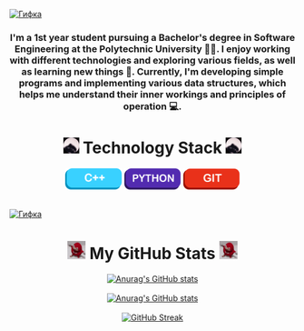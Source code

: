 
<a href="javascript:void(0)"> ![Гифка](video_2024-06-08_23-36-04.gif) </a>
<h3 align="center">

I'm a 1st year student pursuing a Bachelor's degree in Software Engineering at the Polytechnic University 👨‍🎓. I enjoy working with different technologies and exploring various fields, as well as learning new things 👾. Currently, I'm developing simple programs and implementing various data structures, which helps me understand their inner workings and principles of operation 💻.

</h3>

<div align="center">
    <h1><img src="./pedro.gif" alt="Pedro" width="28"> Technology Stack <img src="./pedro.gif" alt="Pedro" width="28"> </h1> 
    <img src="./maket1.png" alt="C++" width="100">
    <img src="./maket2.png" alt="Python" width="100">
    <img src="./maket3.png" alt="Git" width="100">
</div>

<a href="javascript:void(0)"> <br> ![Гифка](gif/test2.gif) </a>

<div align="center">
    <h1><img src="./redMan.gif" alt="Redman" width="32"> My GitHub Stats <img src="./redMan.gif" alt="Redman" width="32"></h1>
</div>

<div align="center">
  <a href="https://github.com/GosteGrid/github-readme-stats">
    <picture>
      <source media="(prefers-color-scheme: dark)" srcset="https://github-readme-stats.vercel.app/api?username=GosteGrid&show=reviews&show_icons=true&theme=midnight-purple&include_all_commits=true&bg_color=00000000#gh-dark-mode-only">
      <source media="(prefers-color-scheme: light)" srcset="https://github-readme-stats.vercel.app/api?username=GosteGrid&show=reviews&show_icons=true&include_all_commits=true&theme=graywhite&bg_color=00000000#gh-light-mode-only">
      <img src="https://github-readme-stats.vercel.app/api?username=GosteGrid&show=reviews&show_icons=true&theme=default&include_all_commits=true" alt="Anurag's GitHub stats">
    </picture>
  </a>
</div>
&nbsp; &nbsp;
<div align="center">
  <a href="https://github.com/GosteGrid/github-readme-stats">
    <picture>
      <source media="(prefers-color-scheme: dark)" srcset="https://github-readme-stats.vercel.app/api/top-langs/?username=GosteGrid&layout=donut&theme=midnight-purple&bg_color=00000000#gh-dark-mode-only">
      <source media="(prefers-color-scheme: light)" srcset="https://github-readme-stats.vercel.app/api/top-langs/?username=GosteGrid&layout=donut&theme=graywhite&bg_color=00000000#gh-light-mode-only">
      <img src="https://github-readme-stats.vercel.app/api?username=GosteGrid&show=reviews&show_icons=true&theme=default" alt="Anurag's GitHub stats">
    </picture>
  </a>
</div>
&nbsp; &nbsp;
<div align="center">
  <a href="https://git.io/streak-stats">
    <picture>
      <source media="(prefers-color-scheme: dark)" srcset="https://streak-stats.demolab.com?user=GosteGrid&theme=midnight-purple&background=00000000&hide_border=00000000">
      <source media="(prefers-color-scheme: light)" srcset="https://streak-stats.demolab.com?user=GosteGrid&theme=graywhite&background=00000000&hide_border=00000000">
      <img src="https://streak-stats.demolab.com/?username=GosteGrid&theme=default" alt="GitHub Streak">
    </picture>
  </a>
</div>

